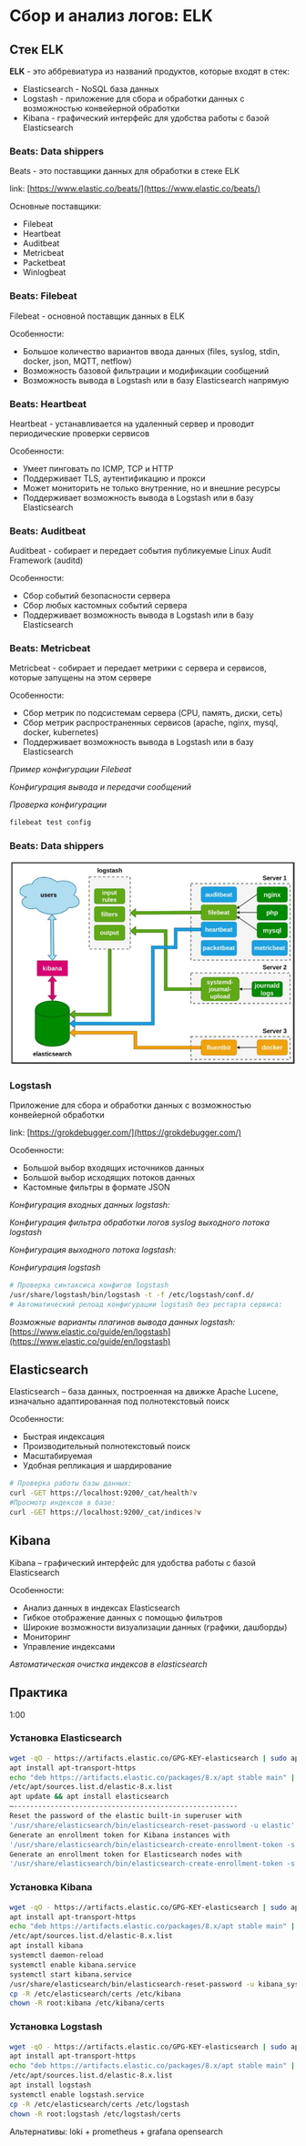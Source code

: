 # Сбор и анализ логов: ELK

## Стек ELK
**ELK** - это аббревиатура из названий продуктов, которые входят в стек:
- Elasticsearch - NoSQL база данных
- Logstash - приложение для сбора и обработки данных с
возможностью конвейерной обработки
- Kibana - графический интерфейс для удобства работы с базой
Elasticsearch

### Beats: Data shippers
Beats - это поставщики данных для обработки в стеке ELK

link: [https://www.elastic.co/beats/](https://www.elastic.co/beats/)

Основные поставщики:
- Filebeat
- Heartbeat
- Auditbeat
- Metricbeat
- Packetbeat
- Winlogbeat

### Beats: Filebeat
Filebeat - основной поставщик данных в ELK

Особенности:
- Большое количество вариантов ввода данных
(files, syslog, stdin, docker, json, MQTT, netflow)
- Возможность базовой фильтрации и модификации сообщений
- Возможность вывода в Logstash или в базу Elasticsearch напрямую

### Beats: Heartbeat
Heartbeat - устанавливается на удаленный сервер и проводит периодические проверки
сервисов

Особенности:
- Умеет пинговать по ICMP, TCP и HTTP
- Поддерживает TLS, аутентификацию и прокси
- Может мониторить не только внутренние, но и внешние ресурсы
- Поддерживает возможность вывода в Logstash или в базу Elasticsearch

### Beats: Auditbeat
Auditbeat - собирает и передает события публикуемые Linux Audit Framework (auditd)

Особенности:
- Сбор событий безопасности сервера
- Сбор любых кастомных событий сервера
- Поддерживает возможность вывода в Logstash или в базу Elasticsearch

### Beats: Metricbeat
Metricbeat - собирает и передает метрики с сервера и сервисов, которые запущены на
этом сервере

Особенности:
- Сбор метрик по подсистемам сервера (CPU, память, диски, сеть)
- Сбор метрик распространенных сервисов (apache, nginx, mysql, docker, kubernetes)
- Поддерживает возможность вывода в Logstash или в базу Elasticsearch

_Пример конфигурации Filebeat_

_Конфигурация вывода и передачи сообщений_

_Проверка конфигурации_
```bash 
filebeat test config
```

### Beats: Data shippers

![Data shippers](Сбор%20и%20анализ%20логов%20-%20Part%202%20ELK_Data%20shippers.png)


### Logstash
Приложение для сбора и обработки данных с возможностью конвейерной обработки

link: [https://grokdebugger.com/](https://grokdebugger.com/)

Особенности:
- Большой выбор входящих источников данных
- Большой выбор исходящих потоков данных
- Кастомные фильтры в формате JSON

_Конфигурация входных данных logstash:_


_Конфигурация фильтра обработки логов syslog выходного потока logstash_

_Конфигурация выходного потока logstash:_

_Конфигурация logstash_

```bash
# Проверка синтаксиса конфигов logstash
/usr/share/logstash/bin/logstash -t -f /etc/logstash/conf.d/
# Автоматический релоад конфигурации logstash без рестарта сервиса:

```

_Возможные варианты плагинов вывода данных logstash:_
[https://www.elastic.co/guide/en/logstash](https://www.elastic.co/guide/en/logstash)


## Elasticsearch
Elasticsearch – база данных, построенная на движке Apache Lucene, изначально
адаптированная под полнотекстовый поиск

Особенности:
- Быстрая индексация
- Производительный полнотекстовый поиск
- Масштабируемая
- Удобная репликация и шардирование

```bash
# Проверка работы базы данных:
curl -GET https://localhost:9200/_cat/health?v
#Просмотр индексов в базе:
curl -GET https://localhost:9200/_cat/indices?v
```

## Kibana
Kibana – графический интерфейс для удобства работы с базой Elasticsearch

Особенности:
- Анализ данных в индексах Elasticsearch
- Гибкое отображение данных с помощью фильтров
- Широкие возможности визуализации данных (графики, дашборды)
- Мониторинг
- Управление индексами

_Автоматическая очистка индексов в elasticsearch_

## Практика
1:00
### Установка Elasticsearch
```bash
wget -qO - https://artifacts.elastic.co/GPG-KEY-elasticsearch | sudo apt-key add -
apt install apt-transport-https
echo "deb https://artifacts.elastic.co/packages/8.x/apt stable main" | tee -a
/etc/apt/sources.list.d/elastic-8.x.list
apt update && apt install elasticsearch
—-------------------------------------------------------
Reset the password of the elastic built-in superuser with
'/usr/share/elasticsearch/bin/elasticsearch-reset-password -u elastic'.
Generate an enrollment token for Kibana instances with
'/usr/share/elasticsearch/bin/elasticsearch-create-enrollment-token -s kibana'.
Generate an enrollment token for Elasticsearch nodes with
'/usr/share/elasticsearch/bin/elasticsearch-create-enrollment-token -s node'.
```

### Установка Kibana
```bash
wget -qO - https://artifacts.elastic.co/GPG-KEY-elasticsearch | sudo apt-key add -
apt install apt-transport-https
echo "deb https://artifacts.elastic.co/packages/8.x/apt stable main" | tee -a
/etc/apt/sources.list.d/elastic-8.x.list
apt install kibana
systemctl daemon-reload
systemctl enable kibana.service
systemctl start kibana.service
/usr/share/elasticsearch/bin/elasticsearch-reset-password -u kibana_system
cp -R /etc/elasticsearch/certs /etc/kibana
chown -R root:kibana /etc/kibana/certs
```

### Установка Logstash
```bash
wget -qO - https://artifacts.elastic.co/GPG-KEY-elasticsearch | sudo apt-key add -
apt install apt-transport-https
echo "deb https://artifacts.elastic.co/packages/8.x/apt stable main" | tee -a
/etc/apt/sources.list.d/elastic-8.x.list
apt install logstash
systemctl enable logstash.service
cp -R /etc/elasticsearch/certs /etc/logstash
chown -R root:logstash /etc/logstash/certs
```

Альтернативы:
loki + prometheus + grafana
opensearch

